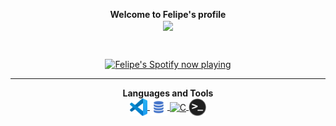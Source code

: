 <p align="center" style="text-align:center;" markdown="1">
  <b>Welcome to Felipe's profile</b>
  <br/>
  </a>
  <a href="https://www.linkedin.com/in/rckmath/" target="_blank">
    <img align="center" src="https://img.shields.io/badge/-LinkedIn-blue?style=flat-square&logo=Linkedin&logoColor=white&link=https://www.linkedin.com/in/" />
  </a>
  
</p>
<br/>
<p align="center" style="text-align:center;" markdown="1">
  <a href="https://open.spotify.com/user/31ygxzb4eqcg4tqcipfxuxmf75qa?si=ae7moDPQRESn4bUdz6jGwQ&utm_source=copy-link" target="_blank">
    <img src="https://now-playing-rckmath.vercel.app/api/spotify" alt="Felipe's Spotify  now playing" width="300px" />
  </a>
</p>

***

<p align="center" style="text-align:center;" markdown="1">
  <b>Languages and Tools</b>
  <br/>
    <a href="#">
      <img align="center" alt="VS Code" width="28px" src="https://raw.githubusercontent.com/github/explore/80688e429a7d4ef2fca1e82350fe8e3517d3494d/topics/visual-studio-code/visual-studio-code.png" />
    </a>
    <a href="#"> 
      <img align="center" alt="SQL" width="28px" src="https://raw.githubusercontent.com/github/explore/80688e429a7d4ef2fca1e82350fe8e3517d3494d/topics/sql/sql.png" />
    </a>
    <!--
    <a href="#"> 
      <img align="center" alt="Node.js" width="28px" src="https://raw.githubusercontent.com/github/explore/80688e429a7d4ef2fca1e82350fe8e3517d3494d/topics/nodejs/nodejs.png" />
    </a>
    <a href="#"> 
      <img align="center" alt="Java" width="28px" src="https://cdn4.iconfinder.com/data/icons/logos-and-brands/512/181_Java_logo_logos-512.png" />
    </a>
    <a href="#"> 
      <img align="center" alt="Javascript" width="28px" src="https://raw.githubusercontent.com/github/explore/80688e429a7d4ef2fca1e82350fe8e3517d3494d/topics/javascript/javascript.png" /> 
      <a href="#"> 
      <img align="center" alt="Docker" width="28px" src="https://raw.githubusercontent.com/github/explore/80688e429a7d4ef2fca1e82350fe8e3517d3494d/topics/docker/docker.png" />
    </a>
      -->
    </a>
    <a href="#"> 
      <img align="center" alt="C" width="28px" src="https://w7.pngwing.com/pngs/724/306/png-transparent-c-logo-c-programming-language-icon-letter-c-blue-logo-computer-program.png" />
    </a>
    <a href="#"> 
      <img align="center" alt="Terminal" width="28px" src="https://raw.githubusercontent.com/github/explore/80688e429a7d4ef2fca1e82350fe8e3517d3494d/topics/terminal/terminal.png" />
    </a>
    
</p>
<br/>
